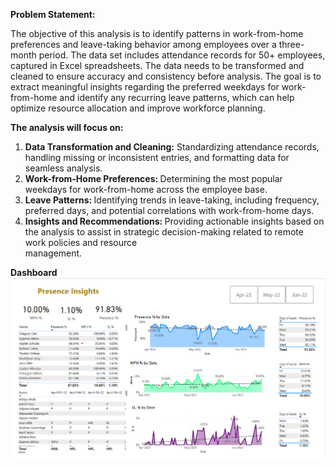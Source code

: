 <b>Problem Statement:</b>

The objective of this analysis is to identify patterns in work-from-home preferences and leave-taking behavior among employees over a three-month period. The data set includes attendance records for 50+ employees, captured in Excel spreadsheets. The data needs to be transformed and cleaned to ensure accuracy and consistency before analysis. The goal is to extract meaningful insights regarding the preferred weekdays for work-from-home and identify any recurring leave patterns, which can help optimize resource allocation and improve workforce planning.

<b>The analysis will focus on:</b>
<ol>
<li><b>Data Transformation and Cleaning:</b> Standardizing attendance records, handling missing or inconsistent entries, and formatting data for seamless analysis.</li>

<li><b>Work-from-Home Preferences: </b>Determining the most popular weekdays for work-from-home across the employee base.</li>

<li><b>Leave Patterns: </b>Identifying trends in leave-taking, including frequency, preferred days, and potential correlations with work-from-home days.</li>

<li><b>Insights and Recommendations: </b>Providing actionable insights based on the analysis to assist in strategic decision-making related to remote work policies and resource </li>management.
</ol>

<b>Dashboard</b> <br/>
<img width="647" alt="Page_1" src="https://github.com/mappy92/HR_Data_analytics/blob/main/Page_1.png"><br />
